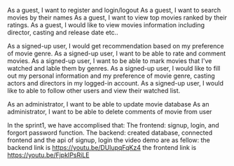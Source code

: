 As a guest, I want to register and login/logout
As a guest, I want to search movies by their names
As a guest, I want to view top movies ranked by their ratings.
As a guest, I would like to view movies information including director, casting and release date etc.. 



As a signed-up user, I would get recommendation based on my preference of movie genre. 
As a signed-up user, I want to be able to rate and comment movies.
As a signed-up user, I want to be able to mark movies that I've watched and lable them by genres. 
As a signed-up user, I would like to fill out my personal information and my preference of movie genre, casting actors and directors in my logged-in account. 
As a signed-up user, I would like to able to follow other users and view their watched list.




As an administrator, I want to be able to update movie database
As an administrator, I want to be able to delete comments of movie from user

In the sprint1, we have accomplised that:
The frontend: signup, login, and forgort password function.
The backend: created database, connected frontend and the api of signup, login 
the video demo are as fellow:
the backend link is <a>https://youtu.be/DUlupqFqKz4</a>
the frontend link is <a>https://youtu.be/FjpkIPsRiLE</a>
